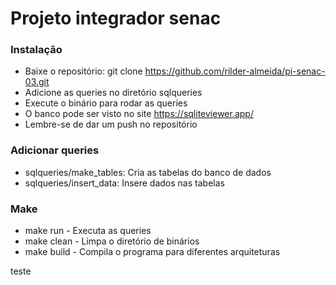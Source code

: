 # Projeto integrador senac

### Instalação

- Baixe o repositório: git clone https://github.com/rilder-almeida/pi-senac-03.git
- Adicione as queries no diretório sqlqueries
- Execute o binário para rodar as queries
- O banco pode ser visto no site https://sqliteviewer.app/
- Lembre-se de dar um push no repositório

### Adicionar queries

- sqlqueries/make_tables: Cria as tabelas do banco de dados
- sqlqueries/insert_data: Insere dados nas tabelas

### Make

- make run - Executa as queries
- make clean - Limpa o diretório de binários
- make build - Compila o programa para diferentes arquiteturas


teste 